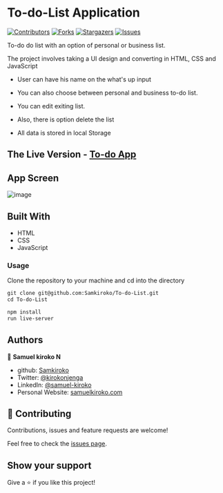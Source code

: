 # To-do-List Application

[![Contributors][contributors-shield]][contributors-url]
[![Forks][forks-shield]][forks-url]
[![Stargazers][stars-shield]][stars-url]
[![Issues][issues-shield]][issues-url]

 To-do do list with an option of personal or business list.

 The project involves taking a UI design and converting in HTML, CSS and JavaScript

- User can have his name on the what's up input

- You can also choose between personal and business to-do list.

- You can edit exiting list.

- Also, there is option delete the list

- All data is stored in local Storage
  
## The Live Version - [To-do App](https://samkiroko.github.io/To-do-List/)

## App Screen

 ![image](https://user-images.githubusercontent.com/43377799/169689534-48314eeb-613e-4faa-8e38-a7aaf43e791c.png)

## Built With

- HTML
- CSS
- JavaScript

### Usage

Clone the repository to your machine and cd into the directory

```` txt
git clone git@github.com:Samkiroko/To-do-List.git
cd To-do-List
````

````txt
npm install
run live-server
````

## Authors

👤 **Samuel kiroko N**

- github: [Samkiroko](https://github.com/Samkiroko)
- Twitter: [@kirokonjenga](https://twitter.com/kirokonjenga)
- LinkedIn: [@samuel-kiroko](https://www.linkedin.com/in/samuel-kiroko/)
- Personal Website: [samuelkiroko.com](https://www.samuelkiroko.com/)

## 🤝 Contributing

Contributions, issues and feature requests are welcome!

Feel free to check the [issues page](https://github.com/Samkiroko/To-do-List/issues).

## Show your support

Give a ⭐️ if you like this project!

[contributors-shield]: https://img.shields.io/github/contributors/Samkiroko/To-do-List.svg?style=flat-square
[contributors-url]: https://github.com/Samkiroko/To-do-List/graphs/contributors
[forks-shield]: https://img.shields.io/github/forks/Samkiroko/To-do-List.svg?style=flat-square
[forks-url]: https://github.com/Samkiroko/To-do-List/network/members
[stars-shield]: https://img.shields.io/github/stars/Samkiroko/To-do-List.svg?style=flat-square
[stars-url]: https://github.com/Samkiroko/To-do-List/stargazers
[issues-shield]: https://img.shields.io/github/issues/Samkiroko/To-do-List.svg?style=flat-square
[issues-url]: https://github.com/Samkiroko/To-do-List/issues
